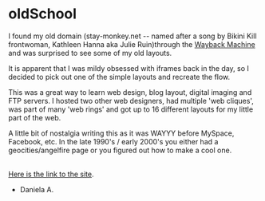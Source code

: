 # oldSchool

I found my old domain (stay-monkey.net -- named after a song by Bikini Kill frontwoman, Kathleen Hanna aka Julie Ruin)through the <a href="https://web.archive.org/web/sitemap/http://stay-monkey.net" target="new">Wayback Machine</a> and was surprised to see some of my old layouts.

It is apparent that I was mildy obsessed with iframes back in the day, so I decided to pick out one of the simple layouts and recreate the flow.

This was a great way to learn web design, blog layout, digital imaging and FTP servers. I hosted two other web designers, had multiple 'web cliques', was part of many 'web rings' and got up to 16 different layouts for my little part of the web.

A little bit of nostalgia writing this as it was WAYYY before MySpace, Facebook, etc. In the late 1990's / early 2000's you either had a geocities/angelfire page or you figured out how to make a cool one.

<br>
<a href="https://daniela-idara.github.io/oldschool/index.html" target="_blank">Here is the link to the site</a>.


- Daniela A.


